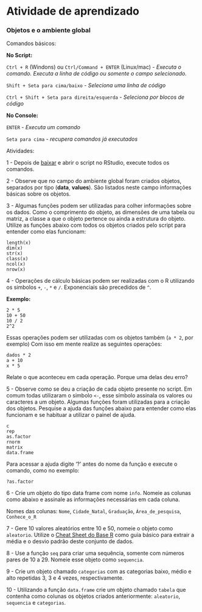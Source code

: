 Atividade de aprendizado
================

### Objetos e o ambiente global

Comandos básicos:

**No Script:**

`Ctrl + R` (Windons) ou `Ctrl/Command + ENTER` (Linux/mac) - *Executa o comando. Executa a linha de código ou somente o campo selecionado.*

`Shift + Seta para cima/baixo` - *Seleciona uma linha de código*

`Ctrl + Shift + Seta para direita/esquerda` - *Seleciona por blocos de código*

**No Console:**

`ENTER` - *Executa um comando*

`Seta para cima` - *recupera comandos já executados*

Atividades:

1 - Depois de [baixar](https://github.com/avrodrigues/avrodrigues.github.io/blob/master/Aula%201/script_inicial.R) e abrir o script no RStudio, execute todos os comandos.

2 - Observe que no campo do ambiente global foram criados objetos, separados por tipo (**data**, **values**). São listados neste campo informações básicas sobre os objetos.

3 - Algumas funções podem ser utilizadas para colher informações sobre os dados. Como o comprimento do objeto, as dimensões de uma tabela ou matriz, a classe a que o objeto pertence ou ainda a estrutura do objeto. Utilize as funções abaixo com todos os objetos criados pelo script para entender como elas funcionam:

`length(x)`  
`dim(x)`  
`str(x)`  
`class(x)`  
`ncol(x)`  
`nrow(x)`  

4 - Operações de cálculo básicas podem ser realizadas com o R utilizando os simbolos `+`, `-`, `*` e `/`. Exponenciais são precedidos de `^`.

**Exemplo:**

`2 * 5`  
`10 + 50`  
`10 / 2`  
`2^2`  

Essas operações podem ser utilizadas com os objetos também (`a * 2`, por exemplo) Com isso em mente realize as seguintes operações:

`dados * 2`  
`a + 10`  
`x * 5`  

Relate o que aconteceu em cada operação. Porque uma delas deu erro?

5 - Observe como se deu a criação de cada objeto presente no script. Em comum todas utilizaram o simbolo `<-`, esse símbolo assinala os valores ou caracteres a um objeto. Algumas funções foram utilizadas para a criação dos objetos. Pesquise a ajuda das funções abaixo para entender como elas funcionam e se habituar a utilizar o painel de ajuda.

`c`  
`rep`  
`as.factor`  
`rnorm`  
`matrix`  
`data.frame`  

Para acessar a ajuda digite ‘?’ antes do nome da função e execute o comando, como no exemplo:

`?as.factor`

6 - Crie um objeto do tipo data frame com nome `info`. Nomeie as colunas como abaixo e assinale as informações necessárias em cada coluna.

Nomes das colunas: `Nome`, `Cidade_Natal`, `Graduação`, `Área_de_pesquisa`, `Conhece_o_R`

7 - Gere 10 valores aleatórios entre 10 e 50, nomeie o objeto como `aleatorio`. Utilize o [Cheat Sheet do Base R](https://www.rstudio.com/wp-content/uploads/2016/10/r-cheat-sheet-3.pdf) como guia básico para extrair a média e o desvio padrão deste conjunto de dados.

8 - Use a função `seq` para criar uma sequência, somente com números pares de 10 a 29. Nomeie esse objeto como `sequencia`.

9 - Crie um objeto chamado `categorias` com as categorias baixo, médio e alto repetidas 3, 3 e 4 vezes, respectivamente.

10 - Utilizando a função `data.frame` crie um objeto chamado `tabela` que contenha como colunas os objetos criados anteriormente: `aleatorio`, `sequencia` e `categorias`.
